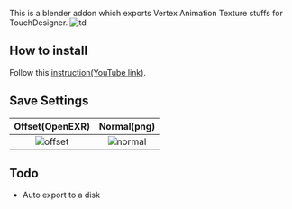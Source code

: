  This is a blender addon which exports Vertex Animation Texture stuffs for TouchDesigner.
![td](https://github.com/yumataesu/b3d_vat_4_td/blob/main/readme/output.gif)

## How to install
Follow this [instruction(YouTube link)](https://www.youtube.com/watch?v=14G_YIVdBd0).

## Save Settings
| Offset(OpenEXR) | Normal(png) |
|:-----------:|:------------:|
| ![offset](https://github.com/yumataesu/b3d_vat_4_td/blob/main/readme/exr_setting.PNG)       | ![normal](https://github.com/yumataesu/b3d_vat_4_td/blob/main/readme/normal_setting.PNG)        |

## Todo
* Auto export to a disk
